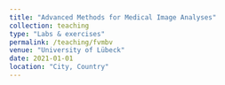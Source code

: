 ```yaml
---
title: "Advanced Methods for Medical Image Analyses"
collection: teaching
type: "Labs & exercises"
permalink: /teaching/fvmbv
venue: "University of Lübeck"
date: 2021-01-01
location: "City, Country"
---
```

